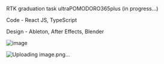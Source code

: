 RTK graduation task ultraPOMODORO365plus (in progress...)

Code - React JS, TypeScript

Design - Ableton, After Effects, Blender

![image](https://github.com/user-attachments/assets/2bb736fa-4615-4a8d-bbb0-cea094e7d054)

![Uploading image.png…]()
